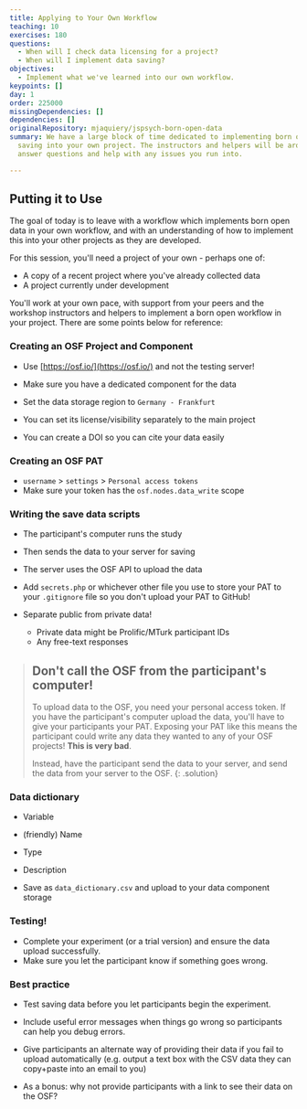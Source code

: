 ```yaml
---
title: Applying to Your Own Workflow
teaching: 10
exercises: 180
questions:
  - When will I check data licensing for a project?
  - When will I implement data saving?
objectives:
  - Implement what we've learned into our own workflow.
keypoints: []
day: 1
order: 225000
missingDependencies: []
dependencies: []
originalRepository: mjaquiery/jspsych-born-open-data
summary: We have a large block of time dedicated to implementing born open data
  saving into your own project. The instructors and helpers will be around to
  answer questions and help with any issues you run into.

---
```

## Putting it to Use

The goal of today is to leave with a workflow which implements born open data in your own workflow, and with an understanding of how to implement this into your other projects as they are developed.

For this session, you'll need a project of your own - perhaps one of:
* A copy of a recent project where you've already collected data
* A project currently under development

You'll work at your own pace, with support from your peers and the workshop instructors and helpers to implement a born open workflow in your project.
There are some points below for reference:

### Creating an OSF Project and Component

* Use [https://osf.io/](https://osf.io/) and not the testing server!

* Make sure you have a dedicated component for the data
* Set the data storage region to `Germany - Frankfurt`
* You can set its license/visibility separately to the main project

* You can create a DOI so you can cite your data easily

### Creating an OSF PAT

* `username` > `settings` > `Personal access tokens`
* Make sure your token has the `osf.nodes.data_write` scope

### Writing the save data scripts

* The participant's computer runs the study
* Then sends the data to your server for saving
* The server uses the OSF API to upload the data

* Add `secrets.php` or whichever other file you use to store your PAT to your `.gitignore` file so you don't upload your PAT to GitHub!

* Separate public from private data!
    * Private data might be Prolific/MTurk participant IDs
    * Any free-text responses

> ## Don't call the OSF from the participant's computer!
> To upload data to the OSF, you need your personal access token.
> If you have the participant's computer upload the data, you'll have to give your participants your PAT.
> Exposing your PAT like this means the participant could write any data they wanted to any of your OSF projects! **This is very bad**.
>
> Instead, have the participant send the data to your server, and send the data from your server to the OSF.
{: .solution}

### Data dictionary
* Variable
* (friendly) Name
* Type
* Description

* Save as `data_dictionary.csv` and upload to your data component storage

### Testing!

* Complete your experiment (or a trial version) and ensure the data upload successfully.
* Make sure you let the participant know if something goes wrong.

### Best practice

* Test saving data before you let participants begin the experiment.
* Include useful error messages when things go wrong so participants can help you debug errors.
* Give participants an alternate way of providing their data if you fail to upload automatically (e.g. output a text box with the CSV data they can copy+paste into an email to you)

* As a bonus: why not provide participants with a link to see their data on the OSF?

